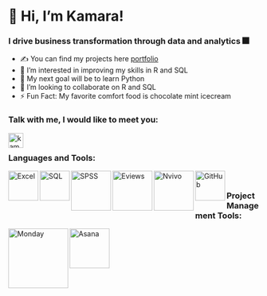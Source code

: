 # 👋 Hi, I’m Kamara!

### I drive business transformation through data and analytics 🎆

- ✍ You can find my projects here [portfolio](https://github.com/kamararichards/PortfolioProjects)
- 👀 I’m interested in improving my skills in R and SQL
- 🥅 My next goal will be to learn Python
- 💞️ I’m looking to collaborate on R and SQL
- ⚡ Fun Fact: My favorite comfort food is chocolate mint icecream

### Talk with me, I would like to meet you:
[<img align="left" alt="kamararichards | LinkedIn" width="30px" src="https://github.com/kamararichards/Images/blob/main/linkedin.png" />](https://www.linkedin.com/in/kamararichards/)

<br />

### Languages and Tools:
<img align="left" alt="Excel" width="60px" src="https://github.com/kamararichards/Images/blob/main/Excel.png" />
<img align="left" alt="SQL" width="60px" src="https://github.com/kamararichards/Images/blob/main/SQL.png" />
<img align="left" alt="SPSS" width="80px" src="https://github.com/kamararichards/Images/blob/main/spss%20logo%202.png" />
<img align="left" alt="Eviews" width="80px" src="https://github.com/kamararichards/Images/blob/main/Eviews%204.jpg" />
<img align="left" alt="Nvivo" width="80px" src="https://github.com/kamararichards/Images/blob/main/NVivo_Logo.png" />
<img align="left" alt="GitHub" width="60px" src="https://github.com/kamararichards/Images/blob/main/Git%20Hub%20Logo%202.png" />

<br />

### Project Management Tools:
<img align="left" alt="Monday" width="120px" src="https://github.com/kamararichards/Images/blob/main/monday%20logo.png" />
<img align="left" alt="Asana" width="80px" src="https://github.com/kamararichards/Images/blob/main/Asana_logo%203.png" />


<!---
kamararichards/kamararichards is a ✨ special ✨ repository because its `README.md` (this file) appears on your GitHub profile.
You can click the Preview link to take a look at your changes.
--->
